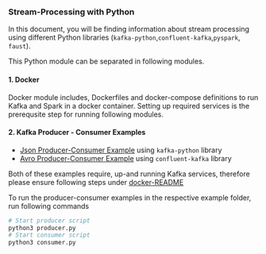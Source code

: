 ### Stream-Processing with Python

In this document, you will be finding information about stream processing 
using different Python libraries (`kafka-python`,`confluent-kafka`,`pyspark`, `faust`).

This Python module can be separated in following modules.

####  1. Docker
Docker module includes, Dockerfiles and docker-compose definitions 
to run Kafka and Spark in a docker container. Setting up required services is
the prerequsite step for running following modules.

#### 2. Kafka Producer - Consumer Examples
- [Json Producer-Consumer Example](json_example) using `kafka-python` library
- [Avro Producer-Consumer Example](avro_example) using `confluent-kafka` library

Both of these examples require, up-and running Kafka services, therefore please ensure
following steps under [docker-README](docker/README.md)

To run the producer-consumer examples in the respective example folder, run following commands
```bash
# Start producer script
python3 producer.py
# Start consumer script
python3 consumer.py
```





